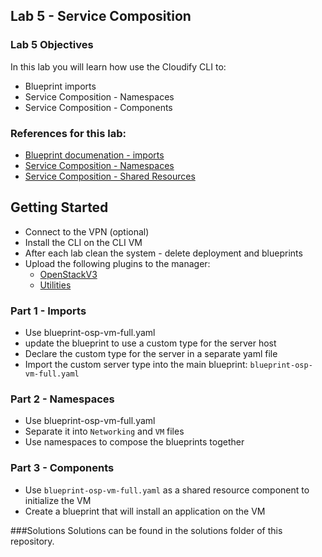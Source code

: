 ## Lab 5 - Service Composition

### Lab 5 Objectives
In this lab you will learn how use the Cloudify CLI to:
* Blueprint imports
* Service Composition - Namespaces
* Service Composition - Components

### References for this lab: 
* [Blueprint documenation - imports](https://docs.cloudify.co/latest/developer/blueprints/spec-imports/)
* [Service Composition - Namespaces](https://docs.cloudify.co/latest/developer/blueprints/spec-imports/#namespace-value-validations)
* [Service Composition - Shared Resources](https://docs.cloudify.co/latest/working_with/service_composition/shared-resource/)

## Getting Started
* Connect to the VPN (optional)
* Install the CLI on the CLI VM
* After each lab clean the system - delete deployment and blueprints
* Upload the following plugins to the manager:
  * [OpenStackV3](https://github.com/cloudify-cosmo/cloudify-openstack-plugin/releases/tag/3.3.2)
  * [Utilities](https://github.com/cloudify-incubator/cloudify-utilities-plugin/releases/tag/1.25.6)

### Part 1 - Imports
* Use blueprint-osp-vm-full.yaml
* update the blueprint to use a custom type for the server host
* Declare the custom type for the server in a separate yaml file
* Import the custom server type into the main blueprint: `blueprint-osp-vm-full.yaml`

### Part 2 - Namespaces
* Use blueprint-osp-vm-full.yaml 
* Separate it into `Networking` and `VM` files
* Use namespaces to compose the blueprints together

### Part 3 - Components
* Use `blueprint-osp-vm-full.yaml` as a shared resource component to initialize the VM 
* Create a blueprint that will install an application on the VM

###Solutions
Solutions can be found in the solutions folder of this repository.
